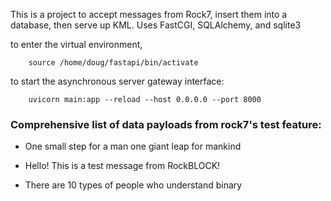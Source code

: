 This is a project to accept messages from Rock7, insert them into a 
database, then serve up KML.  Uses FastCGI, SQLAlchemy, and sqlite3

to enter the virtual environment,
```
    source /home/doug/fastapi/bin/activate
```

to start the asynchronous server gateway interface:
```
    uvicorn main:app --reload --host 0.0.0.0 --port 8000
```

### Comprehensive list of data payloads from rock7's test feature:

- One small step for a man one giant leap for mankind

- Hello! This is a test message from RockBLOCK!

- There are 10 types of people who understand binary


